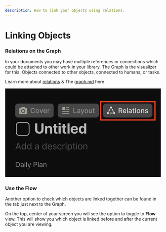 ```yaml
---
description: How to link your objects using relations.
---
```


# Linking Objects

### Relations on the Graph

In your documents you may have multiple references or connections which could be attached to other work in your library. The Graph is the visualizer for this. Objects connected to other objects, connected to humans, or tasks.&#x20;

Learn more about [relations](../relations/ "mention") & The [graph.md](../../basics/graph.md "mention") here.&#x20;

![](<../../.gitbook/assets/image (22).png>)

### Use the Flow

Another option to check which objects are linked together can be found in the tab just next to the Graph.&#x20;

On the top, center of your screen you will see the option to toggle to **Flow** view. This will show you which object is linked before and after the current object you are viewing.
